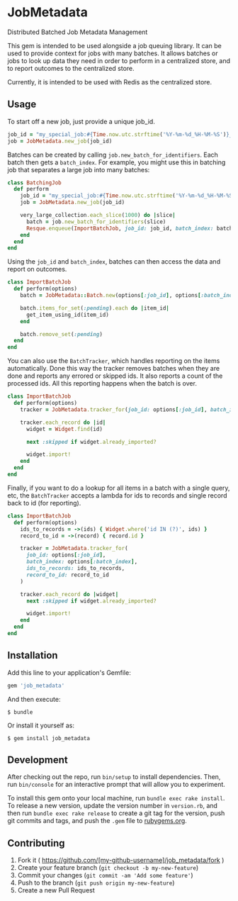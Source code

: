 # JobMetadata

Distributed Batched Job Metadata Management

This gem is intended to be used alongside a job queuing library. It can be used to provide context for jobs with many batches.
It allows batches or jobs to look up data they need in order to perform in a centralized store, and to report outcomes to the centralized store.

Currently, it is intended to be used with Redis as the centralized store.

## Usage

To start off a new job, just provide a unique job_id.
```ruby
job_id = "my_special_job:#{Time.now.utc.strftime('%Y-%m-%d_%H-%M-%S')}_#{rand.to_s[2..6]}"
job = JobMetadata.new_job(job_id)
```

Batches can be created by calling `job.new_batch_for_identifiers`. Each batch then gets a `batch_index`.
For example, you might use this in batching job that separates a large job into many batches:
```ruby
class BatchingJob
  def perform
    job_id = "my_special_job:#{Time.now.utc.strftime('%Y-%m-%d_%H-%M-%S')}_#{rand.to_s[2..6]}"
    job = JobMetadata.new_job(job_id)

    very_large_collection.each_slice(1000) do |slice|
      batch = job.new_batch_for_identifiers(slice)
      Resque.enqueue(ImportBatchJob, job_id: job_id, batch_index: batch.index)
    end
  end
end
```

Using the `job_id` and `batch_index`, batches can then access the data and report on outcomes.
```ruby
class ImportBatchJob
  def perform(options)
    batch = JobMetadata::Batch.new(options[:job_id], options[:batch_index])

    batch.items_for_set(:pending).each do |item_id|
      get_item_using_id(item_id)
    end

    batch.remove_set(:pending)
  end
end
```

You can also use the `BatchTracker`, which handles reporting on the items automatically. Done this way the tracker removes batches when they are done and reports any errored or skipped ids. It also reports a count of the processed ids. All this reporting happens when the batch is over.

```ruby
class ImportBatchJob
  def perform(options)
    tracker = JobMetadata.tracker_for(job_id: options[:job_id], batch_index: options[:batch_index])

    tracker.each_record do |id|
      widget = Widget.find(id)

      next :skipped if widget.already_imported?

      widget.import!
    end
  end
end
```

Finally, if you want to do a lookup for all items in a batch with a single query, etc, the `BatchTracker` accepts a lambda for ids to records and single record back to id (for reporting).

```ruby
class ImportBatchJob
  def perform(options)
    ids_to_records = ->(ids) { Widget.where('id IN (?)', ids) }
    record_to_id = ->(record) { record.id }

    tracker = JobMetadata.tracker_for(
      job_id: options[:job_id],
      batch_index: options[:batch_index],
      ids_to_records: ids_to_records,
      record_to_id: record_to_id
    )

    tracker.each_record do |widget|
      next :skipped if widget.already_imported?

      widget.import!
    end
  end
end
```

## Installation

Add this line to your application's Gemfile:

```ruby
gem 'job_metadata'
```

And then execute:

    $ bundle

Or install it yourself as:

    $ gem install job_metadata

## Development

After checking out the repo, run `bin/setup` to install dependencies. Then, run `bin/console` for an interactive prompt that will allow you to experiment.

To install this gem onto your local machine, run `bundle exec rake install`. To release a new version, update the version number in `version.rb`, and then run `bundle exec rake release` to create a git tag for the version, push git commits and tags, and push the `.gem` file to [rubygems.org](https://rubygems.org).

## Contributing

1. Fork it ( https://github.com/[my-github-username]/job_metadata/fork )
2. Create your feature branch (`git checkout -b my-new-feature`)
3. Commit your changes (`git commit -am 'Add some feature'`)
4. Push to the branch (`git push origin my-new-feature`)
5. Create a new Pull Request

